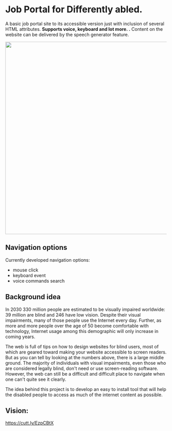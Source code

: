 # Job Portal for Differently abled.

A basic job portal site to its accessible version just with inclusion of several HTML attributes. **Supports voice, keyboard and lot more. .** Content on the website can be delivered by the speech generator feature.

<p align="center">
	<img src="https://github.com/theneoterik/CreaTechs/blob/main/Screenshot%20from%202021-03-07%2007-51-15.png" width="600">
</p>



## Navigation options

Currently developed navigation options:
* mouse click
* keyboard event
* voice commands search


## Background idea

In 2030 330 million people are estimated to be visually impaired worldwide: 39 million are blind and 246 have low vision. Despite their visual impairments, many of those people use the Internet every day. Further, as more and more people over the age of 50 become comfortable with technology, Internet usage among this demographic will only increase in coming years.

The web is full of tips on how to design websites for blind users, most of which are geared toward making your website accessible to screen readers. But as you can tell by looking at the numbers above, there is a large middle ground. The majority of individuals with visual impairments, even those who are considered legally blind, don't need or use screen-reading software. However, the web can still be a difficult and difficult place to navigate when one can't quite see it clearly.

The idea behind this project is to develop  an easy to install tool that will help the disabled people to access as much of the internet content as possible.

## Vision:
https://cutt.ly/EzpCBtX
